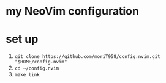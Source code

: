 # my NeoVim configuration

# set up 

1. `git clone https://github.com/moriT958/config.nvim.git "$HOME/config.nvim"`
2. `cd ~/config.nvim`
3. `make link`

